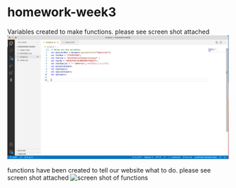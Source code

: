 # homework-week3
Variables created to make functions.
please see screen shot attached <img src="images/SS-hww3-var.png" alt="screen shot of variables" />

functions have been created to tell our website what to do.
please see screen shot attached <img src="images/SS-hhw3-function.png" alt="screen shot of functions"/>